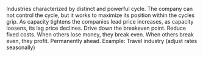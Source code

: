 
Industries characterized by distinct and powerful cycle. The company can not control the cycle, but it works to maximize its position within the cycles grip. As capacity tightens the companies lead price increases, as capacity loosens, its lag price declines.
Drive down the breakeven point. Reduce fixed costs. When others lose money, they break even. When others break even, they profit. Permanently ahead.
Example: Travel industry (adjust rates seasonally)
